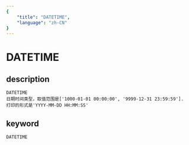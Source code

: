 ```yaml
---
{
    "title": "DATETIME",
    "language": "zh-CN"
}
---
```


# DATETIME
## description
    DATETIME
    日期时间类型，取值范围是['1000-01-01 00:00:00', '9999-12-31 23:59:59'].
    打印的形式是'YYYY-MM-DD HH:MM:SS'

## keyword

    DATETIME
